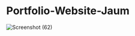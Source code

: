 # Portfolio-Website-Jaum
![Screenshot (62)](https://github.com/therese-jaum/Portfolio-Website-Jaum/assets/143146886/1996a616-cfd0-41ff-9214-93ef2faded9f)
